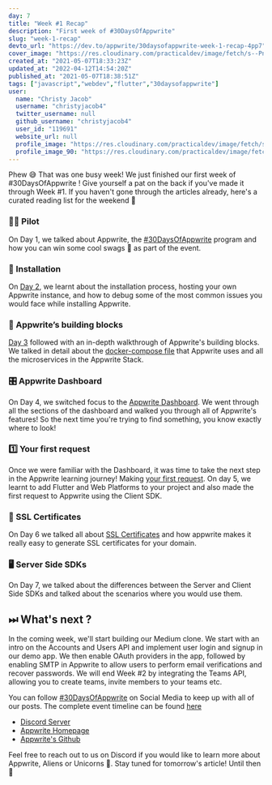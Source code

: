 ```yaml
---
day: 7
title: "Week #1 Recap"
description: "First week of #30DaysOfAppwrite"
slug: "week-1-recap"
devto_url: "https://dev.to/appwrite/30daysofappwrite-week-1-recap-4pp7"
cover_image: "https://res.cloudinary.com/practicaldev/image/fetch/s--PnvQTqPU--/c_imagga_scale,f_auto,fl_progressive,h_420,q_auto,w_1000/https://dev-to-uploads.s3.amazonaws.com/uploads/articles/7mr97xz8wtptkg4fmi0e.jpg"
created_at: "2021-05-07T18:33:23Z"
updated_at: "2022-04-12T14:54:20Z"
published_at: "2021-05-07T18:38:51Z"
tags: ["javascript","webdev","flutter","30daysofappwrite"]
user:
  name: "Christy Jacob"
  username: "christyjacob4"
  twitter_username: null
  github_username: "christyjacob4"
  user_id: "119691"
  website_url: null
  profile_image: "https://res.cloudinary.com/practicaldev/image/fetch/s--xsn7j9ry--/c_fill,f_auto,fl_progressive,h_640,q_auto,w_640/https://dev-to-uploads.s3.amazonaws.com/uploads/user/profile_image/119691/5be2bcad-e1ee-4ef8-928b-d71f4e355af6.png"
  profile_image_90: "https://res.cloudinary.com/practicaldev/image/fetch/s--IX4ROHsY--/c_fill,f_auto,fl_progressive,h_90,q_auto,w_90/https://dev-to-uploads.s3.amazonaws.com/uploads/user/profile_image/119691/5be2bcad-e1ee-4ef8-928b-d71f4e355af6.png"
---
```

Phew 😅 That was one busy week! We just finished our first week of #30DaysOfAppwrite ! Give yourself a pat on the back if you've made it through Week #1. If you haven't gone through the articles already, here's a curated reading list for the weekend 🍿

### 🧑‍✈️ Pilot
On Day 1, we talked about Appwrite, the [#30DaysOfAppwrite](https://dev.to/appwrite/30daysofappwrite-4hh) program and how you can win some cool swags 🎁 as part of the event. 

### 🤩 Installation
On [Day 2](https://dev.to/appwrite/installing-appwrite-366o), we learnt about the installation process, hosting your own Appwrite instance, and how to debug some of the most common issues you would face while installing Appwrite. 

### 🧱 Appwrite’s building blocks
[Day 3](https://dev.to/appwrite/30daysofappwrite-appwrite-s-building-blocks-1936) followed with an in-depth walkthrough of Appwrite's building blocks. We talked in detail about the [docker-compose file](https://github.com/appwrite/appwrite/blob/master/docker-compose.yml) that Appwrite uses and all the microservices in the Appwrite Stack. 

### 🎛 Appwrite Dashboard
On Day 4, we switched focus to the [Appwrite Dashboard](https://dev.to/appwrite/30daysofappwrite-appwrite-dashboard-15cc). We went through all the sections of the dashboard and walked you through all of Appwrite's features! So the next time you're trying to find something, you know exactly where to look! 

### 1️⃣ Your first request
Once we were familiar with the Dashboard, it was time to take the next step in the Appwrite learning journey! Making [your first request](https://dev.to/appwrite/30daysofappwrite-your-first-request-4oco). On day 5, we learnt to add Flutter and Web Platforms to your project and also made the first request to Appwrite using the Client SDK.

### 🔐 SSL Certificates
On Day 6 we talked all about [SSL Certificates](https://dev.to/appwrite/30daysofappwrite-ssl-certificates-c08) and how appwrite makes it really easy to generate SSL certificates for your domain. 

### 🖥 Server Side SDKs
On Day 7, we talked about the differences between the Server and Client Side SDKs and talked about the scenarios where you would use them.

## ⏭ What's next ? 
In the coming week, we'll start building our Medium clone. We start with an intro on the Accounts and Users API and implement user login and signup in our demo app. We then enable OAuth providers in the app, followed by enabling SMTP in Appwrite to allow users to perform email verifications and recover passwords. We will end Week #2 by integrating the Teams API, allowing you to create teams, invite members to your teams etc.  

You can follow [#30DaysOfAppwrite](https://twitter.com/search?q=%2330daysofappwrite) on Social Media to keep up with all of our posts. The complete event timeline can be found [here](http://30days.appwrite.io)

* [Discord Server](https://appwrite.io/discord)
* [Appwrite Homepage](https://appwrite.io/)  
* [Appwrite's Github](https://github.com/appwrite)

Feel free to reach out to us on Discord if you would like to learn more about Appwrite, Aliens or Unicorns 🦄. Stay tuned for tomorrow's article! Until then 👋
